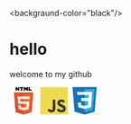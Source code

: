 <backgraund-color="black"/>

<h1>hello</h1>

<p>welcome to  my github</p>

<p>
<img src="https://github.com/devicons/devicon/blob/master/icons/html5/html5-original-wordmark.svg" width="50px" height="50px"/>
<img src="https://github.com/devicons/devicon/blob/master/icons/javascript/javascript-original.svg" width="50px" height="50px"/>
<img src="https://github.com/devicons/devicon/blob/master/icons/css3/css3-original.svg" width="50px" height="50px"/>
</p>
